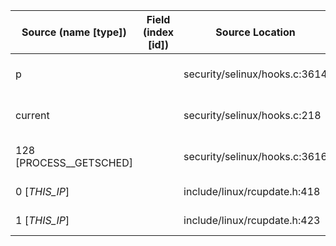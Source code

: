 | Source (name [type])    | Field (index [id]) | Source Location               | Label at Source             |
|-------------------------|--------------------|-------------------------------|-----------------------------|
| p                       |                    | security/selinux/hooks.c:3614 | object, dynamic, input      |
| current                 |                    | security/selinux/hooks.c:218  | subject, dynamic, external  |
| 128 [PROCESS__GETSCHED] |                    | security/selinux/hooks.c:3616 | operation, static, mediator |
| 0 [_THIS_IP_]           |                    | include/linux/rcupdate.h:418  | all, static, external       |
| 1 [_THIS_IP_]           |                    | include/linux/rcupdate.h:423  | all, static, external       |
